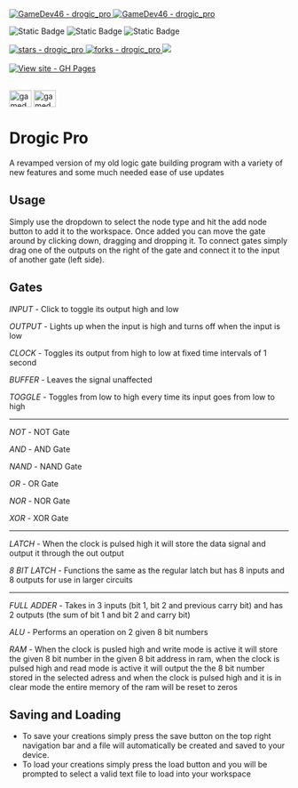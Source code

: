 <a href="https://github.com/GameDev46" title="Go to GitHub repo">
    <img src="https://img.shields.io/static/v1?label=GameDev46&message=|&color=Green&logo=github&style=for-the-badge&labelColor=1f1f22" alt="GameDev46 - drogic_pro">
    <img src="https://img.shields.io/badge/Version-0.7.2-green?style=for-the-badge&labelColor=1f1f22&color=Green" alt="GameDev46 - drogic_pro">
</a>


![Static Badge](https://img.shields.io/badge/--1f1f22?style=for-the-badge&logo=HTML5)
![Static Badge](https://img.shields.io/badge/--1f1f22?style=for-the-badge&logo=CSS3&logoColor=6060ef)
![Static Badge](https://img.shields.io/badge/--1f1f22?style=for-the-badge&logo=JavaScript)
    
<a href="https://github.com/GameDev46/drogic_pro/stargazers">
    <img src="https://img.shields.io/github/stars/GameDev46/drogic_pro?style=for-the-badge&labelColor=1f1f22" alt="stars - drogic_pro">
</a>
<a href="https://github.com/GameDev46/drogic_pro/forks">
    <img src="https://img.shields.io/github/forks/GameDev46/drogic_pro?style=for-the-badge&labelColor=1f1f22" alt="forks - drogic_pro">
</a>
<a href="https://github.com/GameDev46/drogic_pro/issues">
    <img src="https://img.shields.io/github/issues/GameDev46/drogic_pro?style=for-the-badge&labelColor=1f1f22&color=blue"/>
 </a>

<br>
<br>

<div align="left">
<a href="https://gamedev46.github.io/drogic_pro/drogicPro/">
    <img src="https://img.shields.io/badge/View_site-GH_Pages-2ea44f?style=for-the-badge&labelColor=1f1f22" alt="View site - GH Pages">
</a>
</div>

<br>

<p align="left">
<a href="https://twitter.com/gamedev46" target="blank"><img align="center" src="https://raw.githubusercontent.com/rahuldkjain/github-profile-readme-generator/master/src/images/icons/Social/twitter.svg" alt="gamedev46" height="30" width="40" /></a>
<a href="https://www.youtube.com/c/gamedev46" target="blank"><img align="center" src="https://raw.githubusercontent.com/rahuldkjain/github-profile-readme-generator/master/src/images/icons/Social/youtube.svg" alt="gamedev46" height="30" width="40" /></a>
</p>

# Drogic Pro

A revamped version of my old logic gate building program with a variety of new features and some much needed ease of use updates

## Usage

Simply use the dropdown to select the node type and hit the add node button to add it to the workspace. Once added you can move the gate around by clicking down, dragging and dropping it. To connect gates simply drag one of the outputs on the right of the gate and connect it to the input of another gate (left side).

## Gates

*INPUT* - Click to toggle its output high and low

*OUTPUT* - Lights up when the input is high and turns off when the input is low

*CLOCK* - Toggles its output from high to low at fixed time intervals of 1 second

*BUFFER* - Leaves the signal unaffected

*TOGGLE* - Toggles from low to high every time its input goes from low to high

--------

*NOT* - NOT Gate

*AND* - AND Gate

*NAND* - NAND Gate

*OR* - OR Gate

*NOR* - NOR Gate

*XOR* - XOR Gate

--------

*LATCH* - When the clock is pulsed high it will store the data signal and output it through the out output

*8 BIT LATCH* - Functions the same as the regular latch but has 8 inputs and 8 outputs for use in larger circuits

--------

*FULL ADDER* - Takes in 3 inputs (bit 1, bit 2 and previous carry bit) and has 2 outputs (the sum of bit 1 and bit 2 and carry bit)

*ALU* - Performs an operation on 2 given 8 bit numbers

*RAM* - When the clock is pusled high and write mode is active it will store the given 8 bit number in the given 8 bit address in ram, when the clock is pulsed high and read mode is active it will output the the 8 bit number stored in the selected adress and when the clock is pulsed high and it is in clear mode the entire memory of the ram will be reset to zeros

## Saving and Loading

- To save your creations simply press the save button on the top right navigation bar and a file will automatically be created and saved to your device.
- To load your creations simply press the load button and you will be prompted to select a valid text file to load into your workspace

